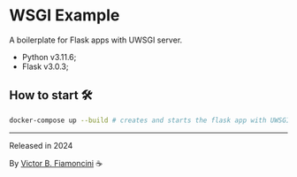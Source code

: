 # WSGI Example

A boilerplate for Flask apps with UWSGI server.

- Python v3.11.6;
- Flask v3.0.3;

## How to start 🛠

```bash
docker-compose up --build # creates and starts the flask app with UWSGI server
```

----------
Released in 2024

By [Victor B. Fiamoncini](https://github.com/Victor-Fiamoncini) ☕️
